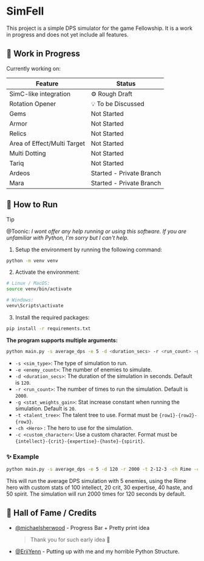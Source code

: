 # SimFell

This project is a simple DPS simulator for the game Fellowship. It is a work in progress and does not yet include all features.

## 🚧 Work in Progress

Currently working on:

| Feature               | Status            |
| --------------------- | ----------------- |
| SimC-like integration | ⚙️ Rough Draft    |
| Rotation Opener       | 💡 To be Discussed |
| Gems                  | Not Started  |
| Armor                  | Not Started  |
| Relics                  | Not Started  |
| Area of Effect/Multi Target | Not Started        |
| Multi Dotting | Not Started        |
| Tariq | Not Started |
| Ardeos | Started - Private Branch |
| Mara | Started - Private Branch |

## 🚀 How to Run

> [!TIP]
> @Toonic: _I wont offer any help running or using this software. If you are unfamiliar with Python, I'm sorry but I can't help._

1. Setup the environment by running the following command:

  ```bash
  python -m venv venv
  ```

2. Activate the environment:

  ```bash
  # Linux / MacOS:
  source venv/bin/activate 

  # Windows:
  venv\Scripts\activate
  ```

3. Install the required packages:

  ```bash
  pip install -r requirements.txt
  ```

**The program supports multiple arguments:**

```bash
python main.py -s average_dps -e 5 -d <duration_secs> -r <run_count> -g <stat_weights_gain> -t <talent_tree> -c <custom_character> -ch <Hero>
```

- `-s <sim_type>`: The type of simulation to run.
- `-e <enemy_count>`: The number of enemies to simulate.
- `-d <duration_secs>`: The duration of the simulation in seconds. Default is `120`.
- `-r <run_count>`: The number of times to run the simulation. Default is `2000`.
- `-g <stat_weights_gain>`: Stat increase constant when running the simulation. Default is `20`.
- `-t <talent_tree>`: The talent tree to use. Format must be `{row1}-{row2}-{row3}`.
- `-ch <Hero>` : The hero to use for the simulation.
- `-c <custom_character>`: Use a custom character. Format must be `{intellect}-{crit}-{expertise}-{haste}-{spirit}`.

### ✨ Example

```bash
python main.py -s average_dps -e 5 -d 120 -r 2000 -t 2-12-3 -ch Rime -c 100-20-30-40-50
```

This will run the average DPS simulation with 5 enemies, using the Rime hero with custom stats of 100 intellect, 20 crit, 30 expertise, 40 haste, and 50 spirit. The simulation will run 2000 times for 120 seconds by default.

## 👑 Hall of Fame / Credits

- [@michaelsherwood](https://github.com/michaelsherwood) - Progress Bar + Pretty print idea
  > Thank you for such early idea 🙏
- [@EriiYenn](https://github.com/EriiYenn) - Putting up with me and my horrible Python Structure.
